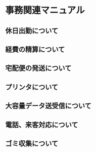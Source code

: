 # 事務関連マニュアル
## 休日出勤について
## 経費の精算について
## 宅配便の発送について
## プリンタについて
## 大容量データ送受信について
## 電話、来客対応について
## ゴミ収集について